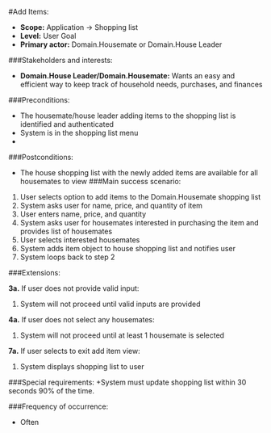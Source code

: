 #Add Items:
+ **Scope:** Application -> Shopping list
+ **Level:** User Goal
+ **Primary actor:** Domain.Housemate or Domain.House Leader

###Stakeholders and interests:
+ **Domain.House Leader/Domain.Housemate:** Wants an easy and efficient way to keep track of household needs, purchases, and finances


###Preconditions:
+ The housemate/house leader adding items to the shopping list is identified and authenticated
+ System is in the shopping list menu
+ 
###Postconditions:
+ The house shopping list with the newly added items are available for all housemates to view
###Main success scenario:

1. User selects option to add items to the Domain.Housemate shopping list
2. System asks user for name, price, and quantity of item
3. User enters name, price, and quantity
4. System asks user for housemates interested in purchasing the item and provides list of housemates
5. User selects interested housemates
6. System adds item object to house shopping list and notifies user
7. System loops back to step 2

###Extensions:

**3a.** If user does not provide valid input:
1. System will not proceed until valid inputs are provided

**4a.** If user does not select any housemates:
1. System will not proceed until at least 1 housemate is selected

**7a.** If user selects to exit add item view:
1. System displays shopping list to user


###Special requirements:
+System must update shopping list within 30 seconds 90% of the time.

###Frequency of occurrence:
+ Often